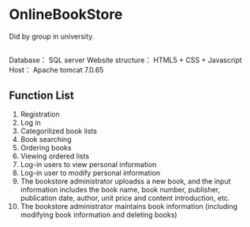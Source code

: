 # OnlineBookStore
Did by group in university.

## 
Database： SQL server
Website structure： HTML5 + CSS + Javascript
Host： Apache tomcat 7.0.65


## Function List

1. Registration
2. Log in
3. Categorilized book lists
4. Book searching 
6. Ordering books
7. Viewing ordered lists
8. Log-in users to view personal information
9. Log-in user to modify personal information
10. The bookstore administrator uploadss a new book, and the input information includes the book name, book number, publisher, publication date, author, unit price and content introduction, etc.
11. The bookstore administrator maintains book information (including modifying book information and deleting books)
